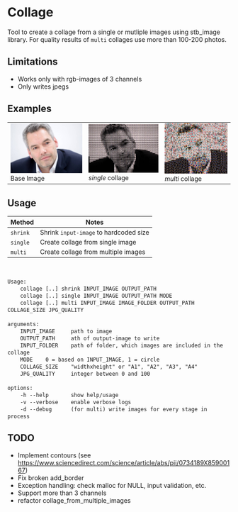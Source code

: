# Collage
Tool to create a collage from a single or mutliple images using stb_image library. For quality results of `multi` collages use more than 100-200 photos.

## Limitations
 - Works only with rgb-images of 3 channels
 - Only writes jpegs

## Examples
||||
|-|-|-|
|![Base image](photos/nehammer.jpg "Karl Nehammer")Base Image|![single collage](photos/nehammer-collage-single.jpg "Karl Nehammer")*single* collage|![multi collage](photos/nehammer-collage-multi.jpg "Karl Nehammer")*multi* collage|

## Usage
|Method|Notes|
|-|-|
|`shrink`|Shrink `input-image` to hardcoded size|
|`single`|Create collage from single image|
|`multi`|Create collage from multiple images|  

<br>

```
Usage:
    collage [..] shrink INPUT_IMAGE OUTPUT_PATH
    collage [..] single INPUT_IMAGE OUTPUT_PATH MODE
    collage [..] multi INPUT_IMAGE IMAGE_FOLDER OUTPUT_PATH COLLAGE_SIZE JPG_QUALITY

arguments:
    INPUT_IMAGE     path to image
    OUTPUT_PATH     ath of output-image to write
    INPUT_FOLDER    path of folder, which images are included in the collage
    MODE    0 = based on INPUT_IMAGE, 1 = circle
    COLLAGE_SIZE    "widthxheight" or "A1", "A2", "A3", "A4"
    JPG_QUALITY     integer between 0 and 100

options:
    -h --help       show help/usage
    -v --verbose    enable verbose logs
    -d --debug      (for multi) write images for every stage in process
```

## TODO 
 - Implement contours (see https://www.sciencedirect.com/science/article/abs/pii/0734189X85900167)
 - Fix broken add_border
 - Exception handling: check malloc for NULL, input validation, etc.
 - Support more than 3 channels
 - refactor collage_from_multiple_images